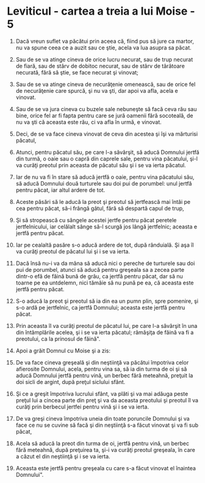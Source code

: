 # Leviticul - cartea a treia a lui Moise - 5

1. Dacă vreun suflet va păcătui prin aceea că, fiind pus să jure ca martor, nu va spune ceea ce a auzit sau ce ştie, acela va lua asupra sa păcat. 

2. Sau de se va atinge cineva de orice lucru necurat, sau de trup necurat de fiară, sau de stârv de dobitoc necurat, sau de stârv de târâtoare necurată, fără să ştie, se face necurat şi vinovat; 

3. Sau de se va atinge cineva de necurăţenie omenească, sau de orice fel de necurăţenie care spurcă, şi nu va şti, dar apoi va afla, acela e vinovat. 

4. Sau de se va jura cineva cu buzele sale nebuneşte să facă ceva rău sau bine, orice fel ar fi fapta pentru care se jură oamenii fără socoteală, de nu va şti că aceasta este rău, ci va afla în urmă, e vinovat. 

5. Deci, de se va face cineva vinovat de ceva din acestea şi îşi va mărturisi păcatul, 

6. Atunci, pentru păcatul său, pe care l-a săvârşit, să aducă Domnului jertfă din turmă, o oaie sau o capră din caprele sale, pentru vina păcatului, şi-l va curăţi preotul prin aceasta de păcatul său şi i se va ierta păcatul. 

7. Iar de nu va fi în stare să aducă jertfă o oaie, pentru vina păcatului său, să aducă Domnului două turturele sau doi pui de porumbel: unul jertfă pentru păcat, iar altul ardere de tot. 

8. Aceste păsări să le aducă la preot şi preotul să jertfească mai întâi pe cea pentru păcat, să-i frângă gâtul, fără să despartă capul de trup, 

9. Şi să stropească cu sângele acestei jertfe pentru păcat peretele jertfelnicului, iar celălalt sânge să-l scurgă jos lângă jertfelnic; aceasta e jertfă pentru păcat. 

10. Iar pe cealaltă pasăre s-o aducă ardere de tot, după rânduială. Şi aşa îl va curăţi preotul de păcatul lui şi i se va ierta. 

11. Dacă însă nu-i va da mâna să aducă nici o pereche de turturele sau doi pui de porumbel, atunci să aducă pentru greşeala sa a zecea parte dintr-o efă de făină bună de grâu, ca jertfă pentru păcat, dar să nu toarne pe ea untdelemn, nici tămâie să nu pună pe ea, că aceasta este jertfă pentru păcat. 

12. S-o aducă la preot şi preotul să ia din ea un pumn plin, spre pomenire, şi s-o ardă pe jertfelnic, ca jertfă Domnului; aceasta este jertfă pentru păcat. 

13. Prin aceasta îl va curăţi preotul de păcatul lui, pe care l-a săvârşit în una din întâmplările acelea, şi i se va ierta păcatul; rămăşiţa de făină va fi a preotului, ca la prinosul de făină". 

14. Apoi a grăit Domnul cu Moise şi a zis: 

15. De va face cineva greşeală şi din neştiinţă va păcătui împotriva celor afierosite Domnului, acela, pentru vina sa, să ia din turma de oi şi să aducă Domnului jertfă pentru vină, un berbec fără meteahnă, preţuit la doi sicli de argint, după preţul siclului sfânt. 

16. Şi ce a greşit împotriva lucrului sfânt, va plăti şi va mai adăuga peste preţul lui a cincea parte din preţ şi va da aceasta preotului şi preotul îl va curăţi prin berbecul jertfei pentru vină şi i se va ierta. 

17. De va greşi cineva împotriva uneia din toate poruncile Domnului şi va face ce nu se cuvine să facă şi din neştiinţă s-a făcut vinovat şi va fi sub păcat, 

18. Acela să aducă la preot din turma de oi, jertfă pentru vină, un berbec fără meteahnă, după preţuirea ta, şi-i va curăţi preotul greşeala, în care a căzut el din neştiinţă şi i se va ierta. 

19. Aceasta este jertfă pentru greşeala cu care s-a făcut vinovat el înaintea Domnului". 

